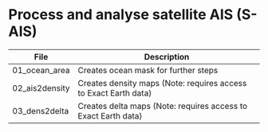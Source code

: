 # Process and analyse satellite AIS (S-AIS)


File               |  Description    
------------------ | -------------------
01_ocean_area      | Creates ocean mask for further steps
02_ais2density     | Creates density maps (Note: requires access to Exact Earth data)
03_dens2delta      | Creates delta maps (Note: requires access to Exact Earth data)



